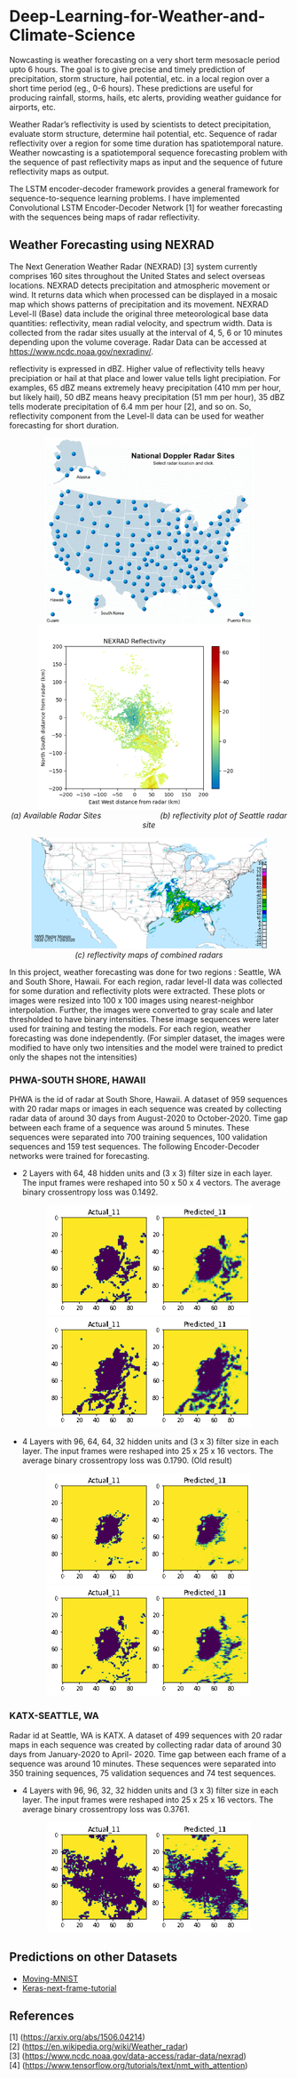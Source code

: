 # Deep-Learning-for-Weather-and-Climate-Science

Nowcasting is weather forecasting on a very short term mesosacle period upto 6 hours. The goal is to give precise and timely prediction of precipitation, storm structure, hail potential, etc. in a local region over a short time period 
(eg., 0-6 hours). These predictions are useful for producing rainfall, storms, hails, etc alerts, providing weather guidance for airports, etc.

Weather Radar’s reflectivity is used by scientists to detect precipitation, evaluate storm structure, determine hail potential, etc. Sequence of radar reflectivity over a region for some time duration has spatiotemporal nature. Weather nowcasting is a spatiotemporal sequence forecasting problem with the sequence of past reflectivity maps as input and the
sequence of future reflectivity maps as output.

The LSTM encoder-decoder framework provides a general framework for sequence-to-sequence learning problems. I have implemented Convolutional LSTM Encoder-Decoder Network [1] for weather forecasting with the sequences being maps of 
radar reflectivity.

## Weather Forecasting using NEXRAD

The Next Generation Weather Radar (NEXRAD) [3] system currently comprises 160 sites throughout the United States and select overseas locations. NEXRAD detects precipitation and atmospheric movement or wind. It returns data which when processed can be displayed in a mosaic map which shows patterns of precipitation and its movement. NEXRAD Level-II
(Base) data include the original three meteorological base data quantities: reflectivity, mean radial velocity, and spectrum width. Data is collected from the radar sites usually at the interval of 4, 5, 6 or 10 minutes depending upon 
the volume coverage. Radar Data can be accessed at https://www.ncdc.noaa.gov/nexradinv/.

reflectivity is expressed in dBZ. Higher value of reflectivity tells heavy precipiation or hail at that place and lower value tells light precipiation. For examples, 65 dBZ means extremely heavy precipitation (410 mm per hour, but likely hail), 50 dBZ means heavy precipitation (51 mm per hour), 35 dBZ tells moderate precipitation of 6.4 mm per hour [2], and so on. So, reflectivity component from the Level-II data can be used for weather forecasting for short duration.

<p align="center">
  <img src="https://github.com/iamrakesh28/Deep-Learning-for-Weather-and-Climate-Science/blob/master/NEXRAD/radar.png"
       width=375>
  <img src="https://github.com/iamrakesh28/Deep-Learning-for-Weather-and-Climate-Science/blob/master/NEXRAD/KATX/katx.png" width=400>
  </br>
  <em> (a) Available Radar Sites </em>
  &nbsp;&nbsp;&nbsp;&nbsp;&nbsp;&nbsp;&nbsp;&nbsp;&nbsp;&nbsp;&nbsp;&nbsp;&nbsp;&nbsp;&nbsp;&nbsp;&nbsp;&nbsp;
  &nbsp;&nbsp;&nbsp;&nbsp;&nbsp;&nbsp;
  <em> (b)  reflectivity plot of Seattle radar site </em>
</p>

<p align="center">
  <img src="https://github.com/iamrakesh28/Deep-Learning-for-Weather-and-Climate-Science/blob/master/NEXRAD/latest_Small.png" width=425>
  </br>
  <em> (c) reflectivity maps of combined radars </em>
</p>

In this project, weather forecasting was done for two regions : Seattle, WA and South Shore,
Hawaii. For each region, radar level-II data was collected for some duration and reflectivity plots
were extracted. These plots or images were resized into 100 x 100 images using nearest-neighbor
interpolation. Further, the images were converted to gray scale and later thresholded to have
binary intensities. These image sequences were later used for training and testing the models.
For each region, weather forecasting was done independently. (For simpler dataset, the images
were modified to have only two intensities and the model were trained to predict only the shapes
not the intensities)

### PHWA-SOUTH SHORE, HAWAII
PHWA is the id of radar at South Shore, Hawaii. A dataset of 959 sequences with 20 radar
maps or images in each sequence was created by collecting radar data of around 30 days from
August-2020 to October-2020. Time gap between each frame of a sequence was around 5
minutes. These sequences were separated into 700 training sequences, 100 validation sequences
and 159 test sequences. The following Encoder-Decoder networks were trained for forecasting.
* 2 Layers with 64, 48 hidden units and (3 x 3) filter size in each layer. The input frames
were reshaped into 50 x 50 x 4 vectors. The average binary crossentropy loss was 0.1492.

<p align="center">
  <img src="https://github.com/iamrakesh28/Deep-Learning-for-Weather-and-Climate-Science/blob/master/NEXRAD/PHWA/reshape-64_48/output1.gif"> 
  <img src="https://github.com/iamrakesh28/Deep-Learning-for-Weather-and-Climate-Science/blob/master/NEXRAD/PHWA/reshape-64_48/output2.gif">
  </br>
</p>

* 4 Layers with 96, 64, 64, 32 hidden units and (3 x 3) filter size in each layer. The input
frames were reshaped into 25 x 25 x 16 vectors. The average binary crossentropy loss was
0.1790. (Old result)

<p align="center">
  <img src="https://github.com/iamrakesh28/Deep-Learning-for-Weather-and-Climate-Science/blob/master/NEXRAD/PHWA/64_48/radar.gif"> 
  <img src="https://github.com/iamrakesh28/Deep-Learning-for-Weather-and-Climate-Science/blob/master/NEXRAD/PHWA/96_64_64_32/radar.gif">
  </br>
</p>


### KATX-SEATTLE, WA
Radar id at Seattle, WA is KATX. A dataset of 499 sequences with 20 radar maps in each
sequence was created by collecting radar data of around 30 days from January-2020 to April-
2020. Time gap between each frame of a sequence was around 10 minutes. These sequences
were separated into 350 training sequences, 75 validation sequences and 74 test sequences.
* 4 Layers with 96, 96, 32, 32 hidden units and (3 x 3) filter size in each layer. The input
frames were reshaped into 25 x 25 x 16 vectors. The average binary crossentropy loss was
0.3761.

<p align="center">
  <img src="https://github.com/iamrakesh28/Deep-Learning-for-Weather-and-Climate-Science/blob/master/NEXRAD/KATX/96_96_32_32/radar.gif"> 
</p>

## Predictions on other Datasets
* [Moving-MNIST](https://github.com/iamrakesh28/Deep-Learning-for-Weather-and-Climate-Science/tree/master/Moving-MNIST)
* [Keras-next-frame-tutorial](https://github.com/iamrakesh28/Deep-Learning-for-Weather-and-Climate-Science/tree/master/next-frame-tutorial)

## References
[1] (https://arxiv.org/abs/1506.04214) </br>
[2] (https://en.wikipedia.org/wiki/Weather_radar) </br>
[3] (https://www.ncdc.noaa.gov/data-access/radar-data/nexrad) </br>
[4] (https://www.tensorflow.org/tutorials/text/nmt_with_attention)
